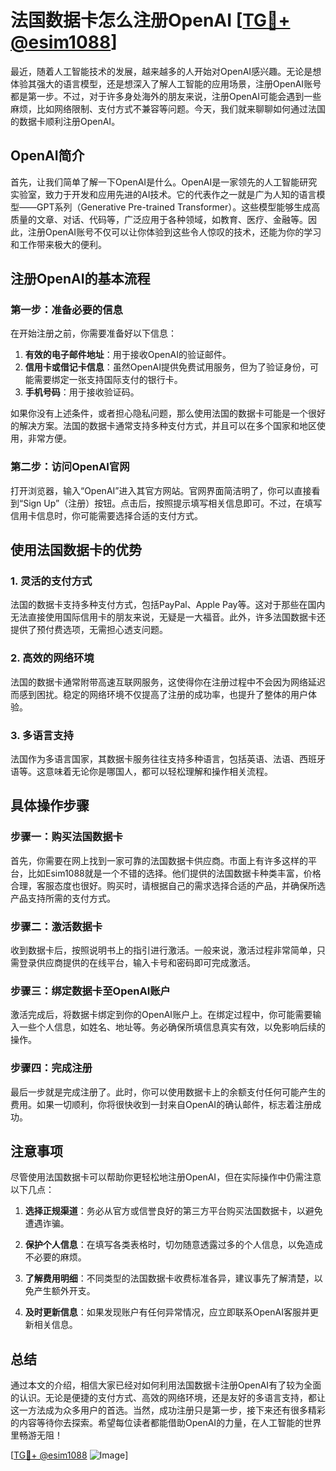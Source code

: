 # 法国数据卡怎么注册OpenAI [[TG💪+ @esim1088](https://t.me/s/esim1088)]

最近，随着人工智能技术的发展，越来越多的人开始对OpenAI感兴趣。无论是想体验其强大的语言模型，还是想深入了解人工智能的应用场景，注册OpenAI账号都是第一步。不过，对于许多身处海外的朋友来说，注册OpenAI可能会遇到一些麻烦，比如网络限制、支付方式不兼容等问题。今天，我们就来聊聊如何通过法国的数据卡顺利注册OpenAI。

## OpenAI简介

首先，让我们简单了解一下OpenAI是什么。OpenAI是一家领先的人工智能研究实验室，致力于开发和应用先进的AI技术。它的代表作之一就是广为人知的语言模型——GPT系列（Generative Pre-trained Transformer）。这些模型能够生成高质量的文章、对话、代码等，广泛应用于各种领域，如教育、医疗、金融等。因此，注册OpenAI账号不仅可以让你体验到这些令人惊叹的技术，还能为你的学习和工作带来极大的便利。

## 注册OpenAI的基本流程

### 第一步：准备必要的信息

在开始注册之前，你需要准备好以下信息：

1. **有效的电子邮件地址**：用于接收OpenAI的验证邮件。
2. **信用卡或借记卡信息**：虽然OpenAI提供免费试用服务，但为了验证身份，可能需要绑定一张支持国际支付的银行卡。
3. **手机号码**：用于接收验证码。

如果你没有上述条件，或者担心隐私问题，那么使用法国的数据卡可能是一个很好的解决方案。法国的数据卡通常支持多种支付方式，并且可以在多个国家和地区使用，非常方便。

### 第二步：访问OpenAI官网

打开浏览器，输入“OpenAI”进入其官方网站。官网界面简洁明了，你可以直接看到“Sign Up”（注册）按钮。点击后，按照提示填写相关信息即可。不过，在填写信用卡信息时，你可能需要选择合适的支付方式。

## 使用法国数据卡的优势

### 1. 灵活的支付方式

法国的数据卡支持多种支付方式，包括PayPal、Apple Pay等。这对于那些在国内无法直接使用国际信用卡的朋友来说，无疑是一大福音。此外，许多法国数据卡还提供了预付费选项，无需担心透支问题。

### 2. 高效的网络环境

法国的数据卡通常附带高速互联网服务，这使得你在注册过程中不会因为网络延迟而感到困扰。稳定的网络环境不仅提高了注册的成功率，也提升了整体的用户体验。

### 3. 多语言支持

法国作为多语言国家，其数据卡服务往往支持多种语言，包括英语、法语、西班牙语等。这意味着无论你是哪国人，都可以轻松理解和操作相关流程。

## 具体操作步骤

### 步骤一：购买法国数据卡

首先，你需要在网上找到一家可靠的法国数据卡供应商。市面上有许多这样的平台，比如Esim1088就是一个不错的选择。他们提供的法国数据卡种类丰富，价格合理，客服态度也很好。购买时，请根据自己的需求选择合适的产品，并确保所选产品支持所需的支付方式。

### 步骤二：激活数据卡

收到数据卡后，按照说明书上的指引进行激活。一般来说，激活过程非常简单，只需登录供应商提供的在线平台，输入卡号和密码即可完成激活。

### 步骤三：绑定数据卡至OpenAI账户

激活完成后，将数据卡绑定到你的OpenAI账户上。在绑定过程中，你可能需要输入一些个人信息，如姓名、地址等。务必确保所填信息真实有效，以免影响后续的操作。

### 步骤四：完成注册

最后一步就是完成注册了。此时，你可以使用数据卡上的余额支付任何可能产生的费用。如果一切顺利，你将很快收到一封来自OpenAI的确认邮件，标志着注册成功。

## 注意事项

尽管使用法国数据卡可以帮助你更轻松地注册OpenAI，但在实际操作中仍需注意以下几点：

1. **选择正规渠道**：务必从官方或信誉良好的第三方平台购买法国数据卡，以避免遭遇诈骗。
   
2. **保护个人信息**：在填写各类表格时，切勿随意透露过多的个人信息，以免造成不必要的麻烦。

3. **了解费用明细**：不同类型的法国数据卡收费标准各异，建议事先了解清楚，以免产生额外开支。

4. **及时更新信息**：如果发现账户有任何异常情况，应立即联系OpenAI客服并更新相关信息。

## 总结

通过本文的介绍，相信大家已经对如何利用法国数据卡注册OpenAI有了较为全面的认识。无论是便捷的支付方式、高效的网络环境，还是友好的多语言支持，都让这一方法成为众多用户的首选。当然，成功注册只是第一步，接下来还有很多精彩的内容等待你去探索。希望每位读者都能借助OpenAI的力量，在人工智能的世界里畅游无阻！

[[TG💪+ @esim1088](https://t.me/s/esim1088) ![Image](https://i.postimg.cc/4NQfJmqS/Snipaste-2025-05-13-00-14-12.png)]